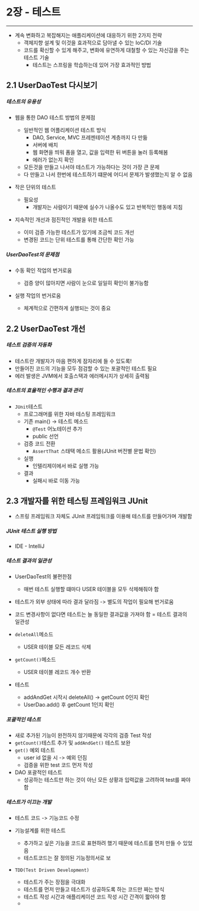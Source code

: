 # 2장 - 테스트
---

- 계속 변화하고 복잡해지는 애플리케이션에 대응하기 위한 2가지 전략
  - 객체지향 설계 및 이것을 효과적으로 담아낼 수 있는 IoC/DI 기술
  - 코드를 확신할 수 있게 해주고, 변화에 유연하게 대철할 수 있는 자신감을 주는 테스트 기술
    - 테스트는 스프링을 학습하는데 있어 가장 효과적인 방법
  
## 2.1 UserDaoTest 다시보기

##### 테스트의 유용성
- 웹을 통한 DAO 테스트 방법의 문제점
  - 일반적인 웹 어플리케이션 테스트 방식
    - DAO, Service, MVC 프레젠테이션 계층까지 다 만듦
    - 서버에 배치
    - 웹 화면을 띄워 폼을 열고, 값을 입력한 뒤 버튼을 눌러 등록해봄
    - 에러가 없는지 확인
  - 모든것을 만들고 나서야 테스트가 가능하다는 것이 가장 큰 문제
  - 다 만들고 나서 한번에 테스트하기 떄문에 어디서 문제가 발생했는지 알 수 없음
  
- 작은 단위의 테스트
  - 필요성
    - 개발자는 사람이기 때문에 실수가 나올수도 있고 반복적인 행동에 지침
    
- 지속적인 개선과 점진적인 개발을 위한 테스트
  - 이미 검증 가능한 테스트가 있기에 조금씩 코드 개선
  - 변경된 코드는 단위 테스트를 통해 간단한 확인 가능
  
##### UserDaoTest의 문제점
- 수동 확인 작업의 번거로움
  - 검증 양이 많아지면 사람이 눈으로 일일히 확인이 불가능함
  
- 실행 작업의 번거로움
  - 체계적으로 간편하게 실행되는 것이 중요

## 2.2 UserDaoTest 개선

##### 테스트 검증의 자동화
- 테스트란 개발자가 마음 편하게 잠자리에 들 수 있도록!
- 만들어진 코드의 기능을 모두 점검할 수 있는 포괄적인 테스트 필요
- 에러 발생은 JVM에서 호출스택과 에러메시지가 상세히 출력됨

##### 테스트의 효율적인 수행과 결과 관리
- `JUnit`테스트
  - 프로그래머를 위한 자바 테스팅 프레임워크
  - 기존 main() -> 테스트 메소드
    - `@Test` 어노테이션 추가
    - public 선언
  - 검증 코드 전환
    - `AssertThat` 스태택 메소드 활용(JUnit 버전별 문법 확인)
  - 실행
    - 인텔리제이에서 바로 실행 가능
  - 결과
    - 실패시 바로 이동 가능

## 2.3 개발자를 위한 테스팅 프레임워크 JUnit
- 스프링 프레임워크 자체도 JUnit 프레임워크를 이용해 테스트를 만들어가며 개발함

##### JUnit 테스트 실행 방법
- IDE - IntelliJ

##### 테스트 결과의 일관성
- UserDaoTest의 불편한점
  - 매번 테스트 실행할 떄마다 USER 테이블을 모두 삭제해줘야 함
- 테스트가 외부 상태에 따라 결과 달라짐 -> 별도의 작업이 필요해 번거로움
- 코드 변경사항이 없다면 테스트는 늘 동일한 결과값을 가져야 함 = 테스트 결과의 일관성

- `deleteAll`메소드
  - USER 테이블 모든 레코드 삭제
  
- `getCount()`메소드
  - USER 테이블 레코드 개수 반환
  
- 테스트
  - addAndGet 시작시 deleteAll() -> getCount 0인지 확인
  - UserDao.add() 후 getCount 1인지 확인
  
##### 포괄적인 테스트
- 새로 추가된 기능이 완전하지 않기때문에 각각의 검증 Test 작성
- `getCount()`테스트 추가 및 `addAndGet()` 테스트 보완
- `get()` 예외 테스트
  - user id 없을 시 -> 예외 던짐
  - 검증을 위한 test 코드 먼저 작성
- DAO 포괄적인 테스트
  - 성공하는 테스트만 하는 것이 아닌 모든 상황과 입력값을 고려하여 test를 짜야함

##### 테스트가 이끄는 개발
- 테스트 코드 -> 기능코드 수정
- 기능설계를 위한 테스트
  - 추가하고 싶은 기능을 코드로 표현하려 했기 때문에 테스트를 먼저 만들 수 있었음
  - 테스트코드는 잘 정의된 기능정의서로 보

- `TDD(Test Driven Development)`
  - 테스트가 주는 장점을 극대화
  - 테스트를 먼저 만들고 테스트가 성공하도록 하는 코드만 짜는 방식
  - 테스트 작성 시간과 애플리케이션 코드 작성 시간 간격이 짧아야 함
  - 